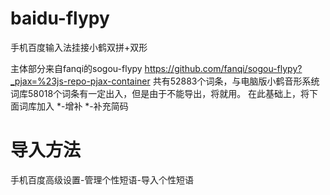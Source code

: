 # baidu-flypy
手机百度输入法挂接小鹤双拼+双形

主体部分来自fanqi的sogou-flypy https://github.com/fanqi/sogou-flypy?_pjax=%23js-repo-pjax-container 共有52883个词条，与电脑版小鹤音形系统词库58018个词条有一定出入，但是由于不能导出，将就用。
在此基础上，将下面词库加入
*-增补
*-补充简码
# 导入方法
手机百度高级设置-管理个性短语-导入个性短语





